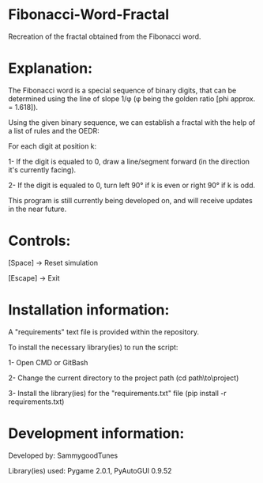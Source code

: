 # Fibonacci-Word-Fractal
Recreation of the fractal obtained from the Fibonacci word.

Explanation:
===================

The Fibonacci word is a special sequence of binary digits, that can be determined using the line of slope 1/φ (φ being the golden ratio [phi approx. = 1.618]).


Using the given binary sequence, we can establish a fractal with the help of a list of rules and the OEDR:


For each digit at position k:

1- If the digit is equaled to 0, draw a line/segment forward (in the direction it's currently facing).


2- If the digit is equaled to 0, turn left 90° if k is even or right 90° if k is odd.


This program is still currently being developed on, and will receive updates in the near future.


Controls:
===================

[Space] -> Reset simulation


[Escape] -> Exit


Installation information:
===================

A "requirements" text file is provided within the repository.


To install the necessary library(ies) to run the script:

1- Open CMD or GitBash


2- Change the current directory to the project path (cd path\\to\\project)


3- Install the library(ies) for the "requirements.txt" file (pip install -r requirements.txt)


Development information:
===================

Developed by: SammygoodTunes


Library(ies) used: Pygame 2.0.1, PyAutoGUI 0.9.52
